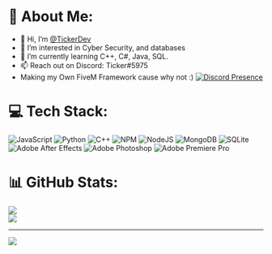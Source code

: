 # 💫 About Me:
- 👋 Hi, I’m [@TickerDev](https://github.com/TickerDev)
- 👀 I’m interested in Cyber Security, and databases
- 🌱 I’m currently learning C++, C#, Java, SQL.
- 📫 Reach out on Discord: Ticker#5975
- Making my Own FiveM Framework cause why not :)
[![Discord Presence](https://lanyard.cnrad.dev/api/470957190069616647)](https://discord.com/users/470957190069616647)

# 💻 Tech Stack:
![JavaScript](https://img.shields.io/badge/javascript-%23323330.svg?style=for-the-badge&logo=javascript&logoColor=%23F7DF1E) ![Python](https://img.shields.io/badge/python-3670A0?style=for-the-badge&logo=python&logoColor=ffdd54) ![C++](https://img.shields.io/badge/c++-%2300599C.svg?style=for-the-badge&logo=c%2B%2B&logoColor=white) ![NPM](https://img.shields.io/badge/NPM-%23000000.svg?style=for-the-badge&logo=npm&logoColor=white) ![NodeJS](https://img.shields.io/badge/node.js-6DA55F?style=for-the-badge&logo=node.js&logoColor=white) ![MongoDB](https://img.shields.io/badge/MongoDB-%234ea94b.svg?style=for-the-badge&logo=mongodb&logoColor=white) ![SQLite](https://img.shields.io/badge/sqlite-%2307405e.svg?style=for-the-badge&logo=sqlite&logoColor=white) ![Adobe After Effects](https://img.shields.io/badge/Adobe%20After%20Effects-9999FF.svg?style=for-the-badge&logo=Adobe%20After%20Effects&logoColor=white) ![Adobe  Photoshop](https://img.shields.io/badge/adobephotoshop-%2331A8FF.svg?style=for-the-badge&logo=adobephotoshop&logoColor=white) ![Adobe Premiere Pro](https://img.shields.io/badge/Adobe%20Premiere%20Pro-9999FF.svg?style=for-the-badge&logo=Adobe%20Premiere%20Pro&logoColor=white)
# 📊 GitHub Stats:
![](https://github-readme-streak-stats.herokuapp.com/?user=TickerDev&theme=dark&hide_border=false)<br/>
![](https://github-readme-stats.vercel.app/api/top-langs/?username=TickerDev&theme=dark&hide_border=false&include_all_commits=true&count_private=false&layout=compact)


---
[![](https://visitcount.itsvg.in/api?id=TickerDev&icon=0&color=0)](https://visitcount.itsvg.in)


  
<!-- Proudly stolen from ShonDevelopment ( https://github.com/ShonDevelopment ) hopefully he will not hate me for this ;-; -->
